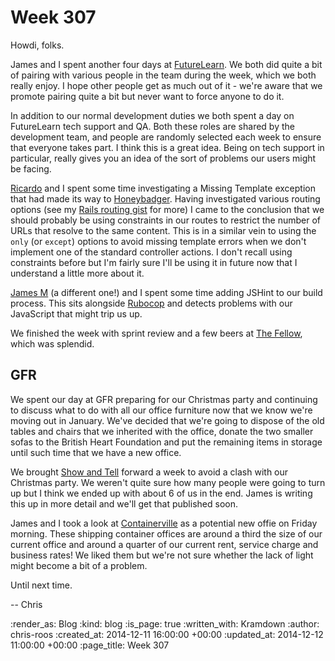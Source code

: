 Week 307
========

Howdi, folks.

James and I spent another four days at [FutureLearn][]. We both did quite a bit of pairing with various people in the team during the week, which we both really enjoy. I hope other people get as much out of it - we're aware that we promote pairing quite a bit but never want to force anyone to do it.

In addition to our normal development duties we both spent a day on FutureLearn tech support and QA. Both these roles are shared by the development team, and people are randomly selected each week to ensure that everyone takes part. I think this is a great idea. Being on tech support in particular, really gives you an idea of the sort of problems our users might be facing.

[Ricardo][] and I spent some time investigating a Missing Template exception that had made its way to [Honeybadger][]. Having investigated various routing options (see my [Rails routing gist][] for more) I came to the conclusion that we should probably be using constraints in our routes to restrict the number of URLs that resolve to the same content. This is in a similar vein to using the `only` (or `except`) options to avoid missing template errors when we don't implement one of the standard controller actions. I don't recall using constraints before but I'm fairly sure I'll be using it in future now that I understand a little more about it.

[James M][] (a different one!) and I spent some time adding JSHint to our build process. This sits alongside [Rubocop][] and detects problems with our JavaScript that might trip us up.

We finished the week with sprint review and a few beers at [The Fellow][], which was splendid.

## GFR

We spent our day at GFR preparing for our Christmas party and continuing to discuss what to do with all our office furniture now that we know we're moving out in January. We've decided that we're going to dispose of the old tables and chairs that we inherited with the office, donate the two smaller sofas to the British Heart Foundation and put the remaining items in storage until such time that we have a new office.

We brought [Show and Tell][] forward a week to avoid a clash with our Christmas party. We weren't quite sure how many people were going to turn up but I think we ended up with about 6 of us in the end. James is writing this up in more detail and we'll get that published soon.

James and I took a look at [Containerville][] as a potential new offie on Friday morning. These shipping container offices are around a third the size of our current office and around a quarter of our current rent, service charge and business rates! We liked them but we're not sure whether the lack of light might become a bit of a problem.

Until next time.

-- Chris

[Containerville]: http://estateoffice.com/containerville/
[FutureLearn]: https://www.futurelearn.com/
[Honeybadger]: https://www.honeybadger.io/
[James M]: https://twitter.com/jamesmockett
[Rails routing gist]: https://gist.github.com/chrisroos/f9d539773542da79a583
[Ricardo]: http://ricardolopes.net/
[Rubocop]: https://github.com/bbatsov/rubocop
[Show and Tell]: /show-and-tell-events
[The Fellow]: http://thefellow.co.uk/

:render_as: Blog
:kind: blog
:is_page: true
:written_with: Kramdown
:author: chris-roos
:created_at: 2014-12-11 16:00:00 +00:00
:updated_at: 2014-12-12 11:00:00 +00:00
:page_title: Week 307
